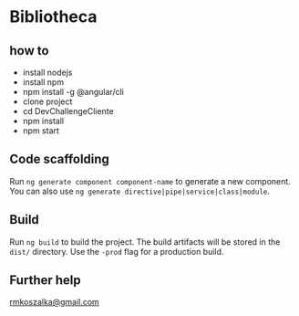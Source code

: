 # Bibliotheca


## how to

- install nodejs
- install npm
- npm install -g @angular/cli
- clone project
- cd DevChallengeCliente
- npm install
- npm start

## Code scaffolding

Run `ng generate component component-name` to generate a new component. You can also use `ng generate directive|pipe|service|class|module`.

## Build

Run `ng build` to build the project. The build artifacts will be stored in the `dist/` directory. Use the `-prod` flag for a production build.

## Further help

rmkoszalka@gmail.com
